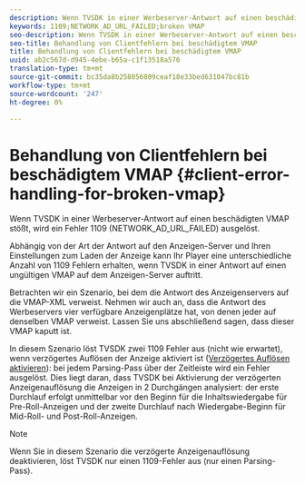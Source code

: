 ```yaml
---
description: Wenn TVSDK in einer Werbeserver-Antwort auf einen beschädigten VMAP stößt, wird ein Fehler 1109 (NETWORK_AD_URL_FAILED) ausgelöst.
keywords: 1109;NETWORK_AD_URL_FAILED;broken VMAP
seo-description: Wenn TVSDK in einer Werbeserver-Antwort auf einen beschädigten VMAP stößt, wird ein Fehler 1109 (NETWORK_AD_URL_FAILED) ausgelöst.
seo-title: Behandlung von Clientfehlern bei beschädigtem VMAP
title: Behandlung von Clientfehlern bei beschädigtem VMAP
uuid: ab2c567d-d945-4ebe-b65a-c1f13518a576
translation-type: tm+mt
source-git-commit: bc35da8b258056809ceaf18e33bed631047bc81b
workflow-type: tm+mt
source-wordcount: '247'
ht-degree: 0%

---
```



# Behandlung von Clientfehlern bei beschädigtem VMAP {#client-error-handling-for-broken-vmap}

Wenn TVSDK in einer Werbeserver-Antwort auf einen beschädigten VMAP stößt, wird ein Fehler 1109 (NETWORK_AD_URL_FAILED) ausgelöst.

Abhängig von der Art der Antwort auf den Anzeigen-Server und Ihren Einstellungen zum Laden der Anzeige kann Ihr Player eine unterschiedliche Anzahl von 1109 Fehlern erhalten, wenn TVSDK in einer Antwort auf einen ungültigen VMAP auf dem Anzeigen-Server auftritt.

Betrachten wir ein Szenario, bei dem die Antwort des Anzeigenservers auf die VMAP-XML verweist. Nehmen wir auch an, dass die Antwort des Werbeservers vier verfügbare Anzeigenplätze hat, von denen jeder auf denselben VMAP verweist. Lassen Sie uns abschließend sagen, dass dieser VMAP kaputt ist.

In diesem Szenario löst TVSDK zwei 1109 Fehler aus (nicht wie erwartet), wenn verzögertes Auflösen der Anzeige aktiviert ist ([Verzögertes Auflösen aktivieren](../../../../tvsdk-3x-android-prog/android-3x-advertising/ad-insertion/c-lazy-ad-resolving/t-enable-lazy-ad-resolving.md)): bei jedem Parsing-Pass über der Zeitleiste wird ein Fehler ausgelöst. Dies liegt daran, dass TVSDK bei Aktivierung der verzögerten Anzeigenauflösung die Anzeigen in 2 Durchgängen analysiert: der erste Durchlauf erfolgt unmittelbar vor den Beginn für die Inhaltswiedergabe für Pre-Roll-Anzeigen und der zweite Durchlauf nach Wiedergabe-Beginn für Mid-Roll- und Post-Roll-Anzeigen.

>[!NOTE]
>
>Wenn Sie in diesem Szenario die verzögerte Anzeigenauflösung deaktivieren, löst TVSDK nur einen 1109-Fehler aus (nur einen Parsing-Pass).